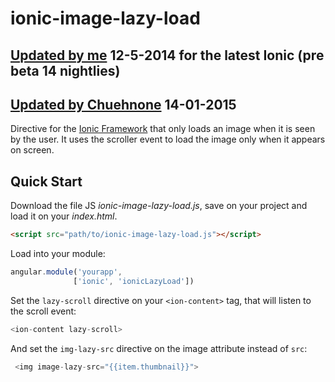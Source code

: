 ionic-image-lazy-load
=====================

## [Updated by me](https://github.com/rossmartin/) 12-5-2014 for the latest Ionic (pre beta 14 nightlies)

## [Updated by Chuehnone](https://github.com/chuehnone/) 14-01-2015

Directive for the [Ionic Framework](http://ionicframework.com/) that only loads an image when it is seen by the user. 
It uses the scroller event to load the image only when it appears on screen.

## Quick Start

Download the file JS *ionic-image-lazy-load.js*, save on your project and load it on your *index.html*.

``` html
<script src="path/to/ionic-image-lazy-load.js"></script>
```

Load into your module:

``` javascript
angular.module('yourapp',
              ['ionic', 'ionicLazyLoad'])
```

Set the `lazy-scroll` directive on your `<ion-content>` tag, that will listen to the scroll event:

``` javascript
<ion-content lazy-scroll>
```

And set the `img-lazy-src` directive on the image attribute instead of `src`:

``` javascript
 <img image-lazy-src="{{item.thumbnail}}">
```
